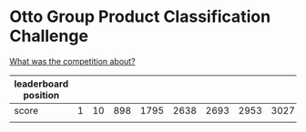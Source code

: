 # Otto Group Product Classification Challenge

[What was the competition about?](https://www.kaggle.com/c/otto-group-product-classification-challenge)

| leaderboard position |   |    |     |      |      |      |      |      |      |
|----------------------|---|----|-----|------|------|------|------|------|------|
| score                | 1 | 10 | 898 | 1795 | 2638 | 2693 | 2953 | 3027 | 3590 |
|                      |   |    |     |      |      |      |      |      |      |